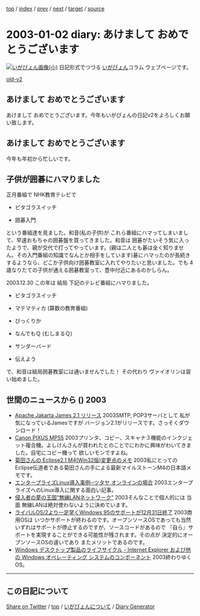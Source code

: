 [top](https://igapyon.github.io/diary/) 
 / [index](https://igapyon.github.io/diary/2003/index.html) 
 / [prev](https://igapyon.github.io/diary/2002/ig021228.html) 
 / [next](https://igapyon.github.io/diary/2003/ig030106.html) 
 / [target](https://igapyon.github.io/diary/2003/ig030102.html) 
 / [source](https://github.com/igapyon/diary/blob/gh-pages/2003/ig030102.html.src.md) 

2003-01-02 diary: あけまして おめでとうございます
=====================================================================================================
[![いがぴょん画像(小)](https://igapyon.github.io/diary/images/iga200306s.jpg "いがぴょん")](https://igapyon.github.io/diary/memo/memoigapyon.html) 日記形式でつづる [いがぴょん](https://igapyon.github.io/diary/memo/memoigapyon.html)コラム ウェブページです。

[old-v2](ig030102-orig.html)

## あけまして おめでとうございます

あけまして おめでとうございます。今年もいがぴょんの日記v2をよろしくお願い致します。


## あけまして おめでとうございます

今年も年初から忙しいです。

## 子供が囲碁にハマりました

正月番組で NHK教育テレビで

* ピタゴラスイッチ
  
* 囲碁入門

という番組達を見ました。和音(私の子供)が これら番組にハマってしまいまして、早速おもちゃの囲碁盤を買ってきました。和音は 囲碁がたいそう気に入ったようで、親が交代で打ってやっています。(親は二人とも碁は全く知りません。その入門番組の知識でなんとか相手をしています)碁にハマったのが長続きするようなら、どこか子供向け囲碁教室に入れてやりたいと思いました。でも
4歳なりたての子供が通える囲碁教室って、豊中付近にあるのかしらん。

2003.12.30 この年は 結局 下記のテレビ番組にハマりました。

* ピタゴラスイッチ
  
* マテマティカ (算数の教育番組)
  
* びっくりか
  
* なんでもＱ (むしまるＱ)
  
* サンダーバード
  
* 伝えよう

で、和音は結局囲碁教室には通いませんでした！ その代わり ヴァイオリンは習い始めました。

## 世間のニュースから () 2003

* [Apache Jakarta James 2.1 リリース](http://jakarta.apache.org/james/)  2003SMTP, POP3サーバとして 私が気になっているJamesですが バージョン2.1がリリースです。さっそくダウンロード！
* [Canon PIXUS MP55](http://cweb.canon.jp/bj/lineup/mp55/index.html)  2003プリンタ、コピー、スキャナ３機能のインクジェット複合機。よしけんさんが買われたとのことでにわかに興味がわいてきました。自宅にコピー機って 欲しいモンですよね。
* [菊田さんの Eclipse2.1 M4(Win32版)変更点のメモ](http://www02.so-net.ne.jp/~kikuta/eclipse/2_1M4/index.html)  2003私にとってのEclipse伝道者である菊田さんの手による最新マイルストーンM4の日本語メモです。
* [エンタープライズLinux導入事例─ツタヤ オンラインの場合](http://linux.ascii24.com/linux/news/today/2002/12/29/640947-000.html)  2003エンタープライズへのLinux導入に関する面白い記事。
* [侵入者の夢の王国“無線LANネットワーク”](http://www.zdnet.co.jp/news/0203/29/e_vamosi.html)  2003そんなことで個人的には 当面 無線LANは絶対使わないように決めています。
* [ライバルOS/2より一足早くWindows 95のサポートが12月31日終了](http://itpro.nikkeibp.co.jp/free/NT/NEWS/20021226/1/)  2003商用OSは いつかサポートが終わるのです。オープンソースOSであっても当然いずれはサポートが停止するのですが、ソースコードがあるので 『自ら』サポートを実現することができる可能性が残されます。その点が 決定的にオープンソースOSの違いであり またメリットであるのです。
* [Windows デスクトップ製品のライフサイクル - Internet Explorer および他の Windows オペレーティング システムのコンポーネント](http://www.microsoft.com/japan/windows/components.asp)  2003終わりゆくOS。

----------------------------------------------------------------------------------------------------

## この日記について

[Share on Twitter](https://twitter.com/intent/tweet?hashtags=igapyon%2Cdiary%2C%E3%81%84%E3%81%8C%E3%81%B4%E3%82%87%E3%82%93&text=%E3%81%82%E3%81%91%E3%81%BE%E3%81%97%E3%81%A6+%E3%81%8A%E3%82%81%E3%81%A7%E3%81%A8%E3%81%86%E3%81%94%E3%81%96%E3%81%84%E3%81%BE%E3%81%99&url=https%3A%2F%2Figapyon.github.io%2Fdiary%2F2003%2Fig030102.html) / [top](../index.html/) / [いがぴょんについて](https://igapyon.github.io/diary/memo/memoigapyon.html) / [Diary Generator](https://github.com/igapyon/igapyonv3)

